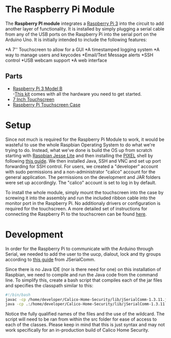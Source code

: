 The Raspberry Pi Module
===============

The **Raspberry PI module** integrates a [Raspberry Pi 3](https://www.raspberrypi.org/products/raspberry-pi-3-model-b/) into the circuit to add another layer of functionality. It is installed by simply plugging a serial cable from any of the USB ports on the Raspberry Pi into the serial port on the Arduino Uno. It is initially intended to include the following features:

*A 7'' Touchscreen to allow for a GUI
*A timestamped logging system
*A way to manage users and keycodes
*Email/Text Message alerts
*SSH control
*USB webcam support
*A web interface



Parts
-----
* [Raspberry Pi 3 Model B](https://www.raspberrypi.org/products/raspberry-pi-3-model-b/)  
  -[This kit](https://www.amazon.com/LoveRPi-Raspberry-Plug-Play-Starter/dp/B01IYBZEV6/ref=sr_1_16?s=pc&ie=UTF8&qid=1491114514&sr=1-16&keywords=raspberry+pi+3) comes with all the hardware you need to get started.
* [7 Inch Touchscreen](https://www.amazon.com/Raspberry-Pi-7-Touchscreen-Display/dp/B0153R2A9I/ref=sr_1_1?s=electronics&ie=UTF8&qid=1491114627&sr=1-1&keywords=7+inch+touchscreen+raspberry+pi)
* [Raspberry Pi Touchscreen Case](https://www.amazon.com/Case-Official-Raspberry-Touchscreen-Display/dp/B01HV97F64/ref=pd_sim_147_1?_encoding=UTF8&psc=1&refRID=HCS99YG62WD3F73SRZXA)


Setup
=====
Since not much is required for the Raspberry Pi Module to work, it would be wasteful to use the whole Raspbian Operating System to do what we're trying to do. Instead, what we've done is build the OS up from scratch starting with [Raspbian Jesse Lite](https://www.raspberrypi.org/downloads/raspbian/) and then installing the [PIXEL](https://www.raspberrypi.org/blog/introducing-pixel/) shell by following [this guide](https://www.raspberrypi.org/forums/viewtopic.php?f=66&t=133691). We then installed Java, SSH and VNC and set up port forwarding for SSH control. For users, we created a "developer" account with sudo permissions and a non-administrator "calico" account for the general application. The permissions on the development and JAR folders were set up accordingly. The "calico" account is set to log in by default.

To install the whole module, simply mount the touchscreen into the case by screwing it into the assembly and run the included ribbon cable into the monitor port in the Raspberry Pi. No additionaly drivers or configuration is required for the touchscreen. A more detailed set of instructions for connecting the Raspberry Pi to the touchscreen can be found [here](https://thepihut.com/blogs/raspberry-pi-tutorials/45295044-raspberry-pi-7-touch-screen-assembly-guide). 

Development
============
In order for the Raspberry Pi to communicate with the Arduino through Serial, we needed to add the user to the uucp, dialout, lock and tty groups according to [this guide](https://github.com/Fazecast/jSerialComm/wiki/Installation) from JSerialComm. 

Since there is no Java IDE (nor is there need for one) on this installation of Raspbian, we need to compile and run the Java code from the command line. To simplify this, create a bash script that compiles each of the jar files and specifies the classpath similar to this: 

```bash
#!/bin/bash
javac -cp /home/developer/Calico-Home-Security/lib/jSerialComm-1.3.11.jar module_PI/Raspberry_PI/*.java
java -cp .:/home/developer/Calico-Home-Security/lib/jSerialComm-1.3.11.jar module_PI.Raspberry_PI.PiApp
````

Notice the fully qualified names of the files and the use of the wildcard. The script will need to be ran from within the src folder for ease of access to each of the classes. Please keep in mind that this is just syntax and may not work specifically for an in-production build of Calico Home Security.
